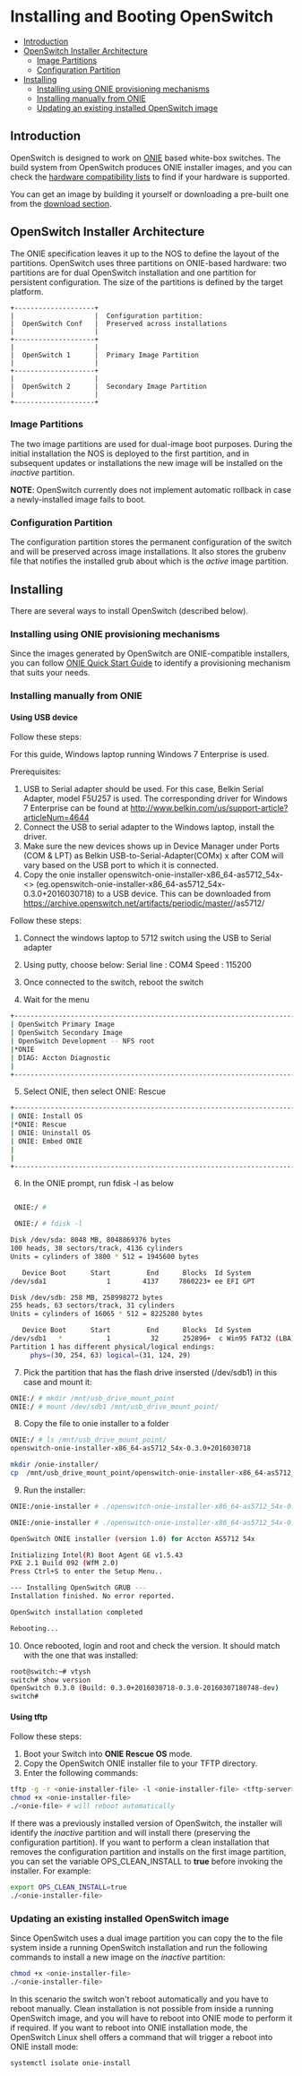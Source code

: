 # Installing and Booting OpenSwitch

- [Introduction](#introduction)
- [OpenSwitch Installer Architecture](#openswitch-installer-architecture)
	- [Image Partitions](#image-partitions)
	- [Configuration Partition](#configuration-partition)
- [Installing](#Installing)
	- [Installing using ONIE provisioning mechanisms](#installing-using-onie-provisioning-mechanisms)
	- [Installing manually from ONIE](#installing-manually-from-onie)
	- [Updating an existing installed OpenSwitch image](#updating-an-existing-installed-openswitch-image)

## Introduction

OpenSwitch is designed to work on [ONIE](http://onie.opencompute.org) based white-box switches. The build system from OpenSwitch produces ONIE installer images, and you can check the [hardware compatibility lists](http://www.openswitch.net/documents/user/hardware-compatibility) to find if your hardware is supported.

You can get an image by building it yourself or downloading a pre-built one from the [download section](http://www.openswitch.net/use/usehome#downloads).

## OpenSwitch Installer Architecture
The ONIE specification leaves it up to the NOS to define the layout of the partitions. OpenSwitch uses three partitions on ONIE-based hardware: two partitions are for dual OpenSwitch installation and one partition for persistent configuration. The size of the partitions is defined by the target platform.

```ditaa
+--------------------+
|                    |  Configuration partition:
|  OpenSwitch Conf   |  Preserved across installations
|                    |
+--------------------+
|                    |
|  OpenSwitch 1      |  Primary Image Partition
|                    |
+--------------------+
|                    |
|  OpenSwitch 2      |  Secondary Image Partition
|                    |
+--------------------+
```

### Image Partitions
The two image partitions are used for dual-image boot purposes. During the initial installation the NOS is deployed to the first partition, and in subsequent updates or installations the new image will be installed on the _inactive_ partition.

**NOTE**: OpenSwitch currently does not implement automatic rollback in case a newly-installed image fails to boot.

### Configuration Partition
The configuration partition stores the permanent configuration of the switch and will be preserved across image installations. It also stores the grubenv file that notifies the installed grub about which is the _active_ image partition.

## Installing
There are several ways to install OpenSwitch (described below).

### Installing using ONIE provisioning mechanisms
Since the images generated by OpenSwitch are ONIE-compatible installers, you can follow [ONIE Quick Start Guide](https://github.com/opencomputeproject/onie/wiki/Quick-Start-Guide) to identify a provisioning mechanism that suits your needs.

### Installing manually from ONIE

#### Using USB device
Follow these steps:

For this guide, Windows laptop running Windows 7 Enterprise is used.

Prerequisites:

1. USB to Serial adapter should be used.  For this case, Belkin Serial Adapter, model F5U257
   is used.  The corresponding driver for Windows 7 Enterprise can be found at
   http://www.belkin.com/us/support-article?articleNum=4644
2. Connect the USB to serial adapter to the Windows laptop, install the driver.
3. Make sure the new devices shows up in Device Manager under
   Ports (COM & LPT) as Belkin USB-to-Serial-Adapter(COMx)
   x after COM will vary based on the USB port to which it is connected.
4. Copy the onie installer openswitch-onie-installer-x86_64-as5712_54x-<>
   (eg.openswitch-onie-installer-x86_64-as5712_54x-0.3.0+2016030718)
   to a USB device.  This can be downloaded from
   https://archive.openswitch.net/artifacts/periodic/master/<version>/as5712/

Follow these steps:

1. Connect the windows laptop to 5712 switch using the USB to Serial adapter
2. Using putty, choose below:
   Serial line : COM4
   Speed : 115200
3. Once connected to the switch, reboot the switch

4. Wait for the menu

```bash
+----------------------------------------------------------------------------+
| OpenSwitch Primary Image                                                   |
| OpenSwitch Secondary Image                                                 |
| OpenSwitch Development -- NFS root                                         |
|*ONIE                                                                       |
| DIAG: Accton Diagnostic                                                    |
|                                                                            |
+----------------------------------------------------------------------------+
```

5. Select ONIE, then select ONIE: Rescue

```bash
+----------------------------------------------------------------------------+
| ONIE: Install OS                                                           |
|*ONIE: Rescue                                                               |
| ONIE: Uninstall OS                                                         |                                                                            | ONIE: Update ONIE                                                          |
| ONIE: Embed ONIE                                                           |
|                                                                            |
|                                                                            |
+----------------------------------------------------------------------------+
```
6. In the ONIE prompt, run fdisk -l as below

```bash

 ONIE:/ #

 ONIE:/ # fdisk -l

Disk /dev/sda: 8048 MB, 8048869376 bytes
100 heads, 38 sectors/track, 4136 cylinders
Units = cylinders of 3800 * 512 = 1945600 bytes

   Device Boot      Start         End      Blocks  Id System
/dev/sda1               1        4137     7860223+ ee EFI GPT

Disk /dev/sdb: 258 MB, 258998272 bytes
255 heads, 63 sectors/track, 31 cylinders
Units = cylinders of 16065 * 512 = 8225280 bytes

   Device Boot      Start         End      Blocks  Id System
/dev/sdb1   *           1          32      252896+  c Win95 FAT32 (LBA)
Partition 1 has different physical/logical endings:
     phys=(30, 254, 63) logical=(31, 124, 29)
```

7. Pick the partition that has the flash drive insersted (/dev/sdb1) in this case and mount it:
```bash
ONIE:/ # mkdir /mnt/usb_drive_mount_point
ONIE:/ # mount /dev/sdb1 /mnt/usb_drive_mount_point/
```

8. Copy the file to onie installer to a folder
```bash
ONIE:/ # ls /mnt/usb_drive_mount_point/
openswitch-onie-installer-x86_64-as5712_54x-0.3.0+2016030718

mkdir /onie-installer/
cp  /mnt/usb_drive_mount_point/openswitch-onie-installer-x86_64-as5712_54x-0.3.0+2016030718 /onie-installer/
```

9. Run the installer:
```bash
ONIE:/onie-installer # ./openswitch-onie-installer-x86_64-as5712_54x-0.3.0\+2016030718

ONIE:/onie-installer # ./openswitch-onie-installer-x86_64-as5712_54x-0.3.0\+2016030718

OpenSwitch ONIE installer (version 1.0) for Accton AS5712 54x

Initializing Intel(R) Boot Agent GE v1.5.43
PXE 2.1 Build 092 (WfM 2.0)
Press Ctrl+S to enter the Setup Menu..

--- Installing OpenSwitch GRUB ---
Installation finished. No error reported.

OpenSwitch installation completed

Rebooting...
```

10. Once rebooted, login and root and check the version.  It should match with the one that was installed:
```bash
root@switch:~# vtysh
switch# show version
OpenSwitch 0.3.0 (Build: 0.3.0+2016030718-0.3.0-20160307180748-dev)
switch#
```

#### Using tftp
Follow these steps:

1. Boot your Switch into **ONIE Rescue OS** mode.
2. Copy the OpenSwitch ONIE installer file to your TFTP directory.
4. Enter the following commands:
```bash
tftp -g -r <onie-installer-file> -l <onie-installer-file> <tftp-server>
chmod +x <onie-installer-file>
./<onie-file> # will reboot automatically
```

If there was a previously installed version of OpenSwitch, the installer will identify the _inactive_ partition and will install there (preserving the configuration partition). If you want to perform a clean installation that removes the configuration partition and installs on the first image partition, you can set the variable OPS_CLEAN_INSTALL to **true** before invoking the installer. For example:
```bash
export OPS_CLEAN_INSTALL=true
./<onie-installer-file>
```

### Updating an existing installed OpenSwitch image
Since OpenSwitch uses a dual image partition you can copy the <onie-installer-file> to the file system inside a running OpenSwitch installation and run the following commands to install a new image on the _inactive_ partition:
```bash
chmod +x <onie-installer-file>
./<onie-installer-file>
```

In this scenario the switch won't reboot automatically and you have to reboot manually. Clean installation is not possible from inside a running OpenSwitch image, and you will have to reboot into ONIE mode to perform it if required. If you want to reboot into ONIE installation mode, the OpenSwitch Linux shell offers a command that will trigger a reboot into ONIE install mode:
```bash
systemctl isolate onie-install
```
